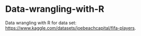 # Data-wrangling-with-R
Data wrangling with R for data set: https://www.kaggle.com/datasets/joebeachcapital/fifa-players.
